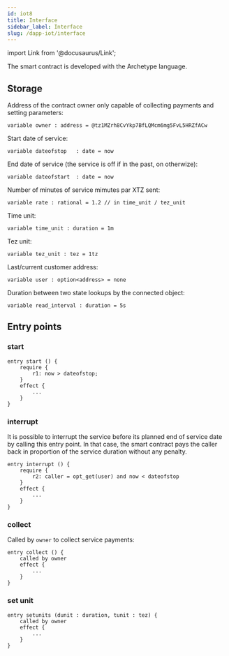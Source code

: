```yaml
---
id: iot8
title: Interface
sidebar_label: Interface
slug: /dapp-iot/interface
---
```


import Link from '@docusaurus/Link';

The smart contract is developed with the <Link to='/docs/dapp-tools/archetype'>Archetype</Link> language.

## Storage

Address of the contract owner only capable of collecting payments and setting parameters:

```archetype
variable owner : address = @tz1MZrh8CvYkp7BfLQMcm6mg5FvL5HRZfACw
```

Start date of service:

```archetype
variable dateofstop   : date = now
```

End date of service (the service is off if in the past, on otherwize):

```archetype
variable dateofstart  : date = now
```

Number of minutes of service mimutes par XTZ sent:

```archetype
variable rate : rational = 1.2 // in time_unit / tez_unit
```

Time unit:

```archetype
variable time_unit : duration = 1m
```

Tez unit:

```archetype
variable tez_unit : tez = 1tz
```

Last/current customer address:

```archetype
variable user : option<address> = none
```

Duration between two state lookups by the connected object:

```archetype
variable read_interval : duration = 5s
```

## Entry points

### start

```archetype
entry start () {
    require {
        r1: now > dateofstop;
    }
    effect {
        ...
    }
}
```

### interrupt

It is possible to interrupt the service before its planned end of service date by calling this entry point. In that case, the smart contract pays the caller back in proportion of the service duration without any penalty.

```archetype
entry interrupt () {
    require {
        r2: caller = opt_get(user) and now < dateofstop
    }
    effect {
        ...
    }
}
```

### collect

Called by `owner` to collect service payments:

```archetype
entry collect () {
    called by owner
    effect {
        ...
    }
}
```

### set unit

```archetype
entry setunits (dunit : duration, tunit : tez) {
    called by owner
    effect {
        ...
    }
}
```